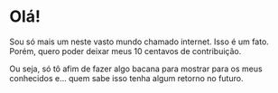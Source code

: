 # Olá!

Sou só mais um neste vasto mundo chamado internet. Isso é um fato. Porém, quero poder deixar meus 10 centavos de contribuição.

Ou seja, só tô afim de fazer algo bacana para mostrar para os meus conhecidos e... quem sabe isso tenha algum retorno no futuro.
